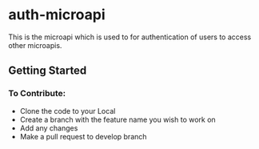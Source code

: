 # auth-microapi
This is the microapi which is used to for authentication of users to access other microapis.

## Getting Started

### To Contribute:
* Clone the code to your Local
* Create a branch with the feature name you wish to work on
* Add any changes
* Make a pull request to develop branch

